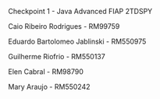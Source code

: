 Checkpoint 1 - Java Advanced 
FIAP 2TDSPY

Caio Ribeiro Rodrigues - RM99759 

Eduardo Bartolomeo Jablinski - RM550975

Guilherme Riofrio - RM550137

Elen Cabral - RM98790

Mary Araujo - RM550242
